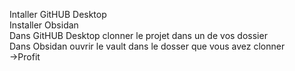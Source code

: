 Intaller GitHUB Desktop <br>
Installer Obsidan<br>
Dans GitHUB Desktop clonner le projet dans un de vos dossier<br>
Dans Obsidan ouvrir le vault dans le dosser que vous avez clonner <br>
->Profit
